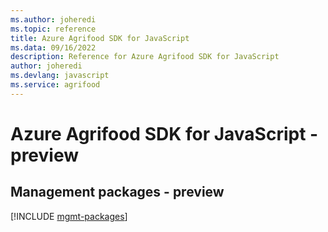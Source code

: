 ```yaml
---
ms.author: joheredi
ms.topic: reference
title: Azure Agrifood SDK for JavaScript
ms.data: 09/16/2022
description: Reference for Azure Agrifood SDK for JavaScript
author: joheredi
ms.devlang: javascript
ms.service: agrifood
---
```

# Azure Agrifood SDK for JavaScript - preview

## Management packages - preview
[!INCLUDE [mgmt-packages](agrifood-mgmt-index.md)]